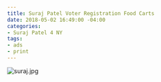 ```yaml
---
title: Suraj Patel Voter Registration Food Carts
date: 2018-05-02 16:49:00 -04:00
categories:
- Suraj Patel 4 NY
tags:
- ads
- print
---
```


![suraj.jpg](/uploads/suraj.jpg)